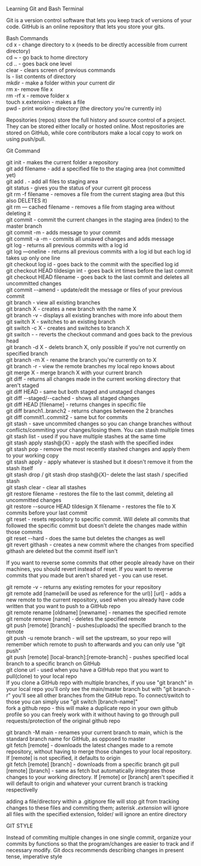 Learning Git and Bash Terminal

Git is a version control software that lets you keep track of versions of your code.
GitHub is an online repository that lets you store your gits.


Bash Commands  
cd x - change directory to x (needs to be directly accessible from current directory)  
cd ~ - go back to home directory  
cd .. - goes back one level  
clear - clears screen of previous commands  
ls - list contents of directory  
mkdir - make a folder within your current dir  
rm x- remove file x  
rm -rf x - remove folder x  
touch x.extension - makes a file  
pwd - print working directory (the directory you're currently in)  

Repositories (repos) store the full history and source control of a project. They can be stored either locally or hosted online. Most repositories are stored on GitHub, while core contributors make a local copy to work on using push/pull.  


Git Command  

git init - makes the current folder a repository  
git add filename - add a specified file to the staging area (not committed yet)  
git add .  - add all files to staging area  
git status - gives you the status of your current git process  
git rm -f filename - removes a file from the current staging area (but this also DELETES it)  
git rm — cached filename - removes a file from staging area without deleting it  
git commit - commit the current changes in the staging area (index) to the master branch  
git commit -m - adds message to your commit  
git commit -a -m - commits all unsaved changes and adds message  
git log - returns all previous commits with a log id  
git log —oneline - returns all previous commits with a log id but each log id takes up only one line  
git checkout log id - goes back to the commit with the specified log id  
git checkout HEAD tildesign int - goes back int times before the last commit  
git checkout HEAD filename - goes back to the last commit and deletes all uncommitted changes  
git commit --amend - update/edit the message or files of your previous commit  
git branch - view all existing branches  
git branch X - creates a new branch with the name X  
git branch -v - displays all existing branches with more info about them  
git switch X - switches to an existing branch  
git switch -c X - creates and switches to branch X  
git switch -    - reverts the checkout command and goes back to the previous head   
git branch -d X - delets branch X, only possible if you're not currently on specified branch  
git branch -m X - rename the branch you're currently on to X  
git branch -r - view the remote branches my local repo knows about  
git merge X - merge branch X with your current branch  
git diff - returns all changes made in the current working directory that aren't staged  
git diff HEAD - same but both staged and unstaged changes  
git diff --staged/--cached - shows all staged changes  
git diff HEAD [filename] - returns changes in specific file  
git diff branch1..branch2 - returns changes between the 2 branches  
git diff commit1..commit2 - same but for commits  
git stash - save uncommited changes so you can change branches without conflicts/commiting your changes/losing them. You can stash multiple times  
git stash list - used if you have multiple stashes at the same time  
git stash apply stash@{X} - apply the stash with the specified index  
git stash pop - remove the most recently stashed changes and apply them to your working copy  
git stash apply - apply whatever is stashed but it doesn't remove it from the stash itself  
git stash drop / git stash drop stash@{X}- delete the last stash / specified stash  
git stash clear - clear all stashes  
git restore filename - restores the file to the last commit, deleting all uncommitted changes  
git restore --source HEAD tildesign X filename - restores the file to X commits before your last commit  
git reset - resets repository to specific commit. Will delete all commits that followed the specific commit but doesn't delete the changes made within those commits  
git reset --hard - does the same but deletes the changes as well  
git revert githash - creates a new commit where the changes from specified githash are deleted but the commit itself isn't  
  
If you want to reverse some commits that other people already have on their machines, you should revert instead of reset. If you want to reverse commits that you made but aren't shared yet - you can use reset.  
  
git remote -v - returns any existing remotes for your repository  
git remote add [name(will be used as reference for the url)] [url] - adds a new remote to the current repository, used when you already have code written that you want to push to a GitHub repo  
git remote rename [oldname] [newname] - renames the specified remote  
git remote remove [name] - deletes the specified remote  
git push [remote] [branch] - pushes(uploads) the specified branch to the remote  
git push -u remote branch - will set the upstream, so your repo will remember which remote to push to afterwards and you can only use "git push"  
git push [remote] [local-branch]:[remote-branch] - pushes specified local branch to a specific branch on GitHub  
git clone url - used when you have a GitHub repo that you want to pull(clone) to your local repo  
If you clone a GitHub repo with multiple branches, if you use "git branch" in your local repo you'll only see the main/master branch but with "git branch -r" you'll see all other branches from the GitHub repo. To connect/switch to those you can simply use "git switch [branch-name]"  
fork a github repo - this will make a duplicate repo in your own github profile so you can freely work with it without having to go through pull requests/protection of the original github repo  

git branch -M main - renames your current branch to main, which is the standard branch name for GitHub, as opposed to master  
git fetch [remote] - downloads the latest changes made to a remote repository, without having to merge those changes to your local repository. If [remote] is not specified, it defaults to origin  
git fetch [remote] [branch] - downloads from a specific branch 
git pull [remote] [branch] - same as fetch but automatically integrates those changes to your working directory. If [remote] or [branch] aren't specified it will default to origin and whatever your current branch is tracking respectivelly  







  
adding a file/directory within a .gitignore file will stop git from tracking changes to these files and commiting them; asterisk *.extension* will ignore all files with the specified extension, folder/ will ignore an entire directory

  
GIT STYLE  
  
Instead of commiting multiple changes in one single commit, organize your commits by functions so that the program/changes are easier to track and if necessary modify.    Git docs recommends describing changes in present tense, imperative style
